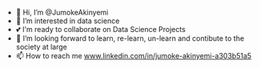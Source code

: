 - 👋 Hi, I’m @JumokeAkinyemi
- 👀 I’m interested in data science
- 💕 I'm ready to collaborate on Data Science Projects
- 💞️ I’m looking forward to learn, re-learn, un-learn and contibute to the society at large
- 📫 How to reach me www.linkedin.com/in/jumoke-akinyemi-a303b51a5 

<!---
JumokeAkinyemi/JumokeAkinyemi is a ✨ special ✨ repository because its `README.md` (this file) appears on your GitHub profile.
You can click the Preview link to take a look at your changes.
--->
